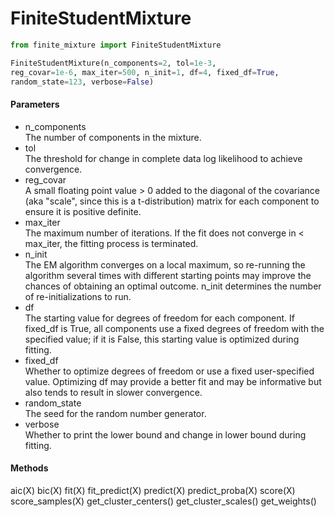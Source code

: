 FiniteStudentMixture
===================

```python
from finite_mixture import FiniteStudentMixture

FiniteStudentMixture(n_components=2, tol=1e-3,
reg_covar=1e-6, max_iter=500, n_init=1, df=4, fixed_df=True,
random_state=123, verbose=False)
```

#### Parameters

  * n_components<br>The number of components in the mixture.
  * tol<br>The threshold for change in complete data log likelihood to achieve convergence.
  * reg_covar<br> A small floating point value > 0 added to the diagonal of the 
covariance (aka "scale", since this is a t-distribution) matrix for each component
to ensure it is positive definite.
  * max_iter<br>The maximum number of iterations. If the fit does not converge in < max_iter,
the fitting process is terminated.
  * n_init<br>The EM algorithm converges on a local maximum, so re-running the algorithm several
times with different starting points may improve the chances of obtaining an optimal outcome. n_init
determines the number of re-initializations to run.
  * df<br>The starting value for degrees of freedom for each component. If fixed_df is True,
all components use a fixed degrees of freedom with the specified value; if it is False,
this starting value is optimized during fitting.
  * fixed_df<br>Whether to optimize degrees of freedom or use a fixed user-specified value. 
Optimizing df may provide a better fit and may be informative but also tends to result in slower
convergence.
  * random_state<br>The seed for the random number generator.
  * verbose<br>Whether to print the lower bound and change in lower bound during fitting.

#### Methods

aic(X)
bic(X)
fit(X)
fit_predict(X)
predict(X)
predict_proba(X)
score(X)
score_samples(X)
get_cluster_centers()
get_cluster_scales()
get_weights()

